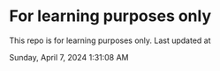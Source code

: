 # For learning purposes only
This repo is for learning purposes only.
Last updated at

Sunday, April 7, 2024 1:31:08 AM

